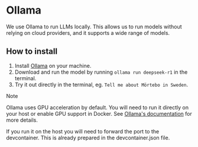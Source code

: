 # Ollama
We use Ollama to run LLMs locally. This allows us to run models without relying on cloud providers, and it supports a wide range of models.

## How to install
1. Install [Ollama](https://ollama.com/download) on your machine.
2. Download and run the model by running `ollama run deepseek-r1` in the terminal.
3. Try it out directly in the terminal, eg. `Tell me about Mörtebo in Sweden`.

> [!NOTE]
> Ollama uses GPU acceleration by default. You will need to run it directly on your host or enable GPU support in Docker. See [Ollama's documentation](https://ollama.com/docs/installation/docker) for more details.
>
> If you run it on the host you will need to forward the port to the devcontainer. This is already prepared in the devcontainer.json file.